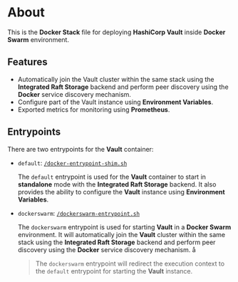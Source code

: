 # About

This is the **Docker Stack** file for deploying **HashiCorp Vault** inside **Docker Swarm** environment.

## Features

- Automatically join the Vault cluster within the same stack using the **Integrated Raft Storage** backend and perform peer discovery using the **Docker** service discovery mechanism.
- Configure part of the Vault instance using **Environment Variables**.
- Exported metrics for monitoring using **Prometheus**.

## Entrypoints

There are two entrypoints for the **Vault** container:
- `default`: [`/docker-entrypoint-shim.sh`](../rootfs/docker-entrypoint-shim.sh)
    
    The `default` entrypoint is used for the **Vault** container to start in **standalone** mode with the **Integrated Raft Storage** backend. It also provides the ability to configure the **Vault** instance using **Environment Variables**.
- `dockerswarm`: [`/dockerswarm-entrypoint.sh`](../rootfs/dockerswarm-entrypoint.sh)
    
    The `dockerswarm` entrypoint is used for starting **Vault** in a **Docker Swarm** environment. It will automatically join the **Vault** cluster within the same stack using the **Integrated Raft Storage** backend and perform peer discovery using the **Docker** service discovery mechanism.
å
    > The `dockerswarm` entrypoint will redirect the execution context to the `default` entrypoint for starting the **Vault** instance.
